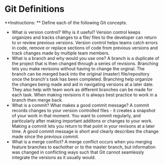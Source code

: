 # Git Definitions

**Instructions: ** Define each of the following Git concepts.

* What is version control?  Why is it useful?
Version control keeps organizes and tracks changes to a file/ files to the developer can return to or review previous versions. Version control helps teams catch errors in code, remove or replace sections of code from previous versions and track changes made by multiple team members.
* What is a branch and why would you use one?
A branch is a duplicate of the project that is then changed through a series of revisions. Branching lets you make revisions without having to change the orginal. The branch can be merged back into the original (master) file/repository once the branch's task has been completed. Branching help organize the changes being made and aid in navigating versions at a later date. They also help with team work as different branches can be made for each task. When making revisions it is always best practice to work in a branch then merge back.
* What is a commit? What makes a good commit message?
A commit records changes to your version controlled files - it creates a snapshot of your work in that moment. You want to commit regularly, and particularly after making important additons or changes to your work. Making a commit lets you return to that point in your revisons at a later time. A good commit message is short and clearly describes the change made since the previous commit.
* What is a merge conflict?
A merge conflict occurs when you merging feature branches to eachother or to the master branch, but information was changed in conflicting ways such that Git cannot seamlessly integrate the versions as it usually would. 
